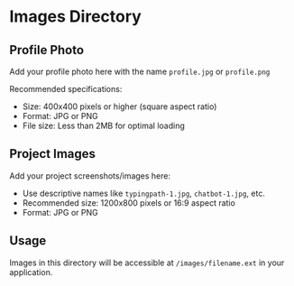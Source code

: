 # Images Directory

## Profile Photo
Add your profile photo here with the name `profile.jpg` or `profile.png`

Recommended specifications:
- Size: 400x400 pixels or higher (square aspect ratio)
- Format: JPG or PNG
- File size: Less than 2MB for optimal loading

## Project Images
Add your project screenshots/images here:
- Use descriptive names like `typingpath-1.jpg`, `chatbot-1.jpg`, etc.
- Recommended size: 1200x800 pixels or 16:9 aspect ratio
- Format: JPG or PNG

## Usage
Images in this directory will be accessible at `/images/filename.ext` in your application.
